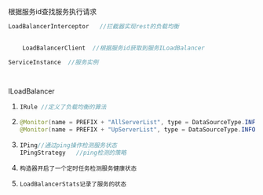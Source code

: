 根据服务id查找服务执行请求





```java
LoadBalancerInterceptor   //拦截器实现rest的负载均衡

    
    LoadBalancerClient  //根据服务id获取到服务ILoadBalancer

ServiceInstance  //服务实例




```

ILoadBalancer  

1. ```java
   IRule //定义了负载均衡的算法
   ```

2. ```java
   @Monitor(name = PREFIX + "AllServerList", type = DataSourceType.INFORMATIONAL)protected volatile List<Server> allServerList = Collections        .synchronizedList(new ArrayList<Server>());
   @Monitor(name = PREFIX + "UpServerList", type = DataSourceType.INFORMATIONAL)protected volatile List<Server> upServerList = Collections        .synchronizedList(new ArrayList<Server>());  //保存所有服务，可用服务
   ```

3. ```java
   IPing//通过ping操作检测服务状态
   IPingStrategy   //ping检测的策略
   ```

4. ```java
   构造器开启了一个定时任务检测服务健康状态
   ```

5. ```
   LoadBalancerStats记录了服务的状态
   ```